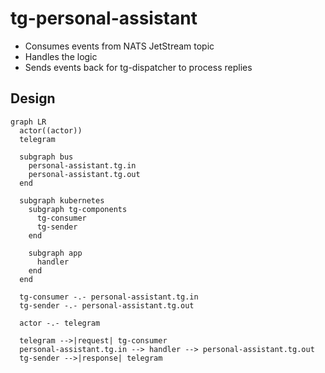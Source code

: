 # tg-personal-assistant

- Consumes events from NATS JetStream topic
- Handles the logic
- Sends events back for tg-dispatcher to process replies

## Design

```mermaid
graph LR
  actor((actor))
  telegram

  subgraph bus
    personal-assistant.tg.in
    personal-assistant.tg.out
  end

  subgraph kubernetes
    subgraph tg-components
      tg-consumer
      tg-sender
    end

    subgraph app
      handler
    end
  end

  tg-consumer -.- personal-assistant.tg.in
  tg-sender -.- personal-assistant.tg.out

  actor -.- telegram

  telegram -->|request| tg-consumer
  personal-assistant.tg.in --> handler --> personal-assistant.tg.out
  tg-sender -->|response| telegram
```
